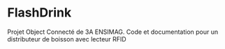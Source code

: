 # FlashDrink
Projet Object Connecté de 3A ENSIMAG. Code et documentation pour un distributeur de boisson avec lecteur RFID
